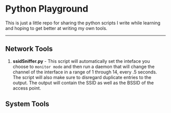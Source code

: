 # Python Playground

This is just a little repo for sharing the python scripts I write while learning and hoping to get better at writing my own tools. 

---

## Network Tools

1. **ssidSniffer.py** - This script will automatically set the inteface you choose to `monitor mode` and then run a daemon that will change the channel of the interface in a range of 1 through 14, every .5 seconds. The script will also make sure to disregard duplicate entries to the output. The output will contain the SSID as well as the BSSID of the access point.

## System Tools
